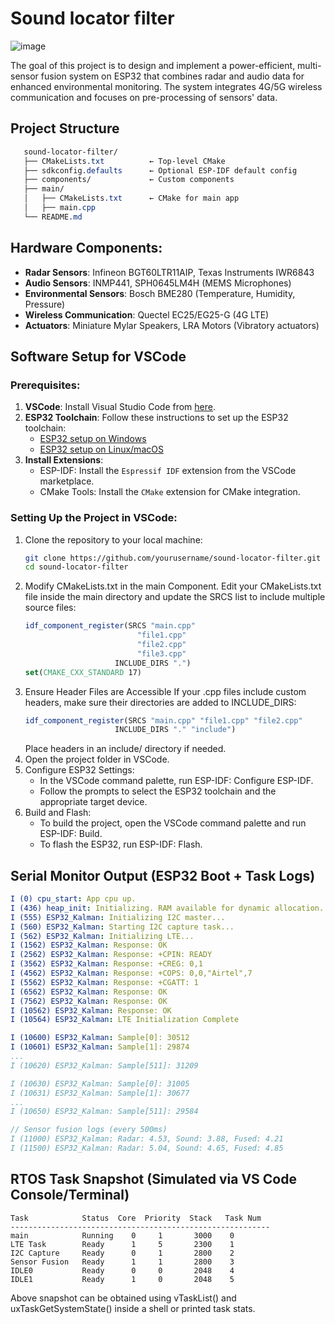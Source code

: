 # Sound locator filter

![image](https://github.com/user-attachments/assets/7a0e1f4a-c19f-4895-93ae-e880d86f8ce6)

The goal of this project is to design and implement a power-efficient, multi-sensor fusion system on ESP32 that combines radar and audio data for enhanced environmental monitoring. The system integrates 4G/5G wireless communication and focuses on pre-processing of sensors' data.

## Project Structure
```css
   sound-locator-filter/
   ├── CMakeLists.txt          ← Top-level CMake
   ├── sdkconfig.defaults      ← Optional ESP-IDF default config
   ├── components/             ← Custom components
   ├── main/
   │   ├── CMakeLists.txt      ← CMake for main app
   │   ├── main.cpp
   └── README.md
```

## Hardware Components:
- **Radar Sensors**: Infineon BGT60LTR11AIP, Texas Instruments IWR6843
- **Audio Sensors**: INMP441, SPH0645LM4H (MEMS Microphones)
- **Environmental Sensors**: Bosch BME280 (Temperature, Humidity, Pressure)
- **Wireless Communication**: Quectel EC25/EG25-G (4G LTE)
- **Actuators**: Miniature Mylar Speakers, LRA Motors (Vibratory actuators)

## Software Setup for VSCode

### Prerequisites:
1. **VSCode**: Install Visual Studio Code from [here](https://code.visualstudio.com/).
2. **ESP32 Toolchain**: Follow these instructions to set up the ESP32 toolchain:
   - [ESP32 setup on Windows](https://docs.espressif.com/projects/esp-idf/en/latest/esp32/get-started/windows.html)
   - [ESP32 setup on Linux/macOS](https://docs.espressif.com/projects/esp-idf/en/latest/esp32/get-started/linux-macos.html)
3. **Install Extensions**:
   - ESP-IDF: Install the `Espressif IDF` extension from the VSCode marketplace.
   - CMake Tools: Install the `CMake` extension for CMake integration.

### Setting Up the Project in VSCode:
1. Clone the repository to your local machine:
   ```bash
   git clone https://github.com/yourusername/sound-locator-filter.git
   cd sound-locator-filter
2. Modify CMakeLists.txt in the main Component. Edit your CMakeLists.txt file inside the main directory and update the SRCS list to include multiple source files:
   ```CMake
   idf_component_register(SRCS "main.cpp"
                            "file1.cpp"
                            "file2.cpp"
                            "file3.cpp"
                       INCLUDE_DIRS ".")
   set(CMAKE_CXX_STANDARD 17)

3. Ensure Header Files are Accessible
   If your .cpp files include custom headers, make sure their directories are added to INCLUDE_DIRS:
   ```CMake
   idf_component_register(SRCS "main.cpp" "file1.cpp" "file2.cpp"
                       INCLUDE_DIRS "." "include")
   ```
   Place headers in an include/ directory if needed.
4. Open the project folder in VSCode.
5. Configure ESP32 Settings:
   - In the VSCode command palette, run ESP-IDF: Configure ESP-IDF.
   - Follow the prompts to select the ESP32 toolchain and the appropriate target device.
6. Build and Flash:
   - To build the project, open the VSCode command palette and run ESP-IDF: Build.
   - To flash the ESP32, run ESP-IDF: Flash.

## Serial Monitor Output (ESP32 Boot + Task Logs)
   ```yaml   
   I (0) cpu_start: App cpu up.
   I (436) heap_init: Initializing. RAM available for dynamic allocation...
   I (555) ESP32_Kalman: Initializing I2C master...
   I (560) ESP32_Kalman: Starting I2C capture task...
   I (562) ESP32_Kalman: Initializing LTE...
   I (1562) ESP32_Kalman: Response: OK
   I (2562) ESP32_Kalman: Response: +CPIN: READY
   I (3562) ESP32_Kalman: Response: +CREG: 0,1
   I (4562) ESP32_Kalman: Response: +COPS: 0,0,"Airtel",7
   I (5562) ESP32_Kalman: Response: +CGATT: 1
   I (6562) ESP32_Kalman: Response: OK
   I (7562) ESP32_Kalman: Response: OK
   I (10562) ESP32_Kalman: Response: OK
   I (10564) ESP32_Kalman: LTE Initialization Complete
   
   I (10600) ESP32_Kalman: Sample[0]: 30512
   I (10601) ESP32_Kalman: Sample[1]: 29874
   ...
   I (10620) ESP32_Kalman: Sample[511]: 31209
   
   I (10630) ESP32_Kalman: Sample[0]: 31005
   I (10631) ESP32_Kalman: Sample[1]: 30677
   ...
   I (10650) ESP32_Kalman: Sample[511]: 29584
   
   // Sensor fusion logs (every 500ms)
   I (11000) ESP32_Kalman: Radar: 4.53, Sound: 3.88, Fused: 4.21
   I (11500) ESP32_Kalman: Radar: 5.04, Sound: 4.65, Fused: 4.85
   ```

## RTOS Task Snapshot (Simulated via VS Code Console/Terminal)
   ```Plaintext   
   Task            Status  Core  Priority  Stack   Task Num
   ----------------------------------------------------------
   main            Running    0     1       3000    0
   LTE Task        Ready      1     5       2300    1
   I2C Capture     Ready      0     1       2800    2
   Sensor Fusion   Ready      1     1       2800    3
   IDLE0           Ready      0     0       2048    4
   IDLE1           Ready      1     0       2048    5
```
   Above snapshot can be obtained using vTaskList() and uxTaskGetSystemState() inside a shell or printed task stats.
